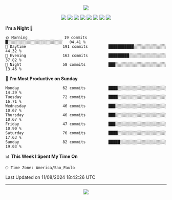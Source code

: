 <p align="center">
  <img src="https://images.unsplash.com/photo-1533134486753-c833f0ed4866?ixlib=rb-4.0.3&ixid=M3wxMjA3fDB8MHxwaG90by1wYWdlfHx8fGVufDB8fHx8fA%3D%3D&auto=format&fit=crop&w=1080&q=80">
</p>
<p align="center">
  <img src="https://img.shields.io/badge/go-%2300ADD8.svg?style=for-the-badge&logo=go&logoColor=white">
  <img src="https://img.shields.io/badge/typescript-%23007ACC.svg?style=for-the-badge&logo=typescript&logoColor=white">
  <img src="https://img.shields.io/badge/node.js-6DA55F?style=for-the-badge&logo=node.js&logoColor=white">
  <img src="https://img.shields.io/badge/python-3670A0?style=for-the-badge&logo=python&logoColor=ffdd54">
  <img src="https://img.shields.io/badge/html5-%23E34F26.svg?style=for-the-badge&logo=html5&logoColor=white">
  <img src="https://img.shields.io/badge/css3-%231572B6.svg?style=for-the-badge&logo=css3&logoColor=white">
  <img src="https://img.shields.io/badge/tailwindcss-%2338B2AC.svg?style=for-the-badge&logo=tailwind-css&logoColor=white">
  <img src="https://img.shields.io/badge/AWS-%23FF9900.svg?style=for-the-badge&logo=amazon-aws&logoColor=white">
</p>

<!--START_SECTION:waka-->
**I'm a Night 🦉** 

```text
🌞 Morning                19 commits          █░░░░░░░░░░░░░░░░░░░░░░░░   04.41 % 
🌆 Daytime                191 commits         ███████████░░░░░░░░░░░░░░   44.32 % 
🌃 Evening                163 commits         █████████░░░░░░░░░░░░░░░░   37.82 % 
🌙 Night                  58 commits          ███░░░░░░░░░░░░░░░░░░░░░░   13.46 % 
```
📅 **I'm Most Productive on Sunday** 

```text
Monday                   62 commits          ████░░░░░░░░░░░░░░░░░░░░░   14.39 % 
Tuesday                  72 commits          ████░░░░░░░░░░░░░░░░░░░░░   16.71 % 
Wednesday                46 commits          ███░░░░░░░░░░░░░░░░░░░░░░   10.67 % 
Thursday                 46 commits          ███░░░░░░░░░░░░░░░░░░░░░░   10.67 % 
Friday                   47 commits          ███░░░░░░░░░░░░░░░░░░░░░░   10.90 % 
Saturday                 76 commits          ████░░░░░░░░░░░░░░░░░░░░░   17.63 % 
Sunday                   82 commits          █████░░░░░░░░░░░░░░░░░░░░   19.03 % 
```


📊 **This Week I Spent My Time On** 

```text
🕑︎ Time Zone: America/Sao_Paulo
```


 Last Updated on 11/08/2024 18:42:26 UTC
<!--END_SECTION:waka-->

---
<p align="center">
  <img src="https://visitcount.itsvg.in/api?id=OrlatoDev&icon=0&color=12">
</p>
